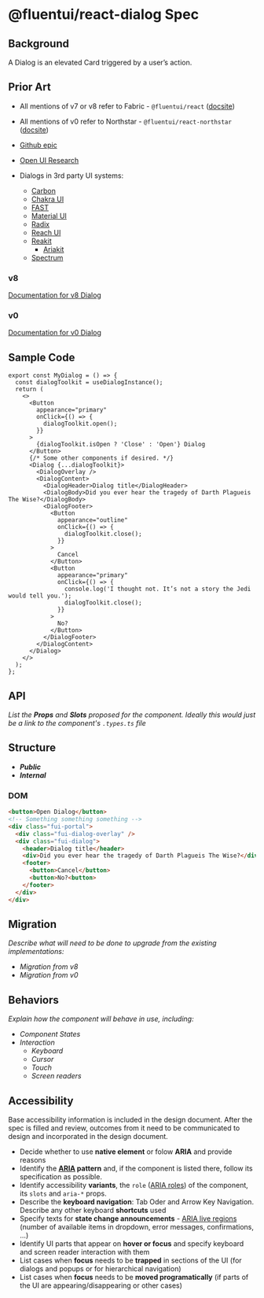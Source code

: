 # @fluentui/react-dialog Spec

## Background

A Dialog is an elevated Card triggered by a user’s action.

## Prior Art

- All mentions of v7 or v8 refer to Fabric - `@fluentui/react` ([docsite](https://developer.microsoft.com/en-us/fluentui#/))
- All mentions of v0 refer to Northstar - `@fluentui/react-northstar` ([docsite](https://fluentsite.z22.web.core.windows.net/))

- [Github epic](https://github.com/microsoft/fluentui/issues/20953)
- [Open UI Research](https://open-ui.org/components/dialog.research)
- Dialogs in 3rd party UI systems:
  - [Carbon](https://react.carbondesignsystem.com/?path=/docs/components-modal--default)
  - [Chakra UI](https://chakra-ui.com/docs/overlay/modal)
  - [FAST](https://explore.fast.design/components/fast-dialog)
  - [Material UI](https://mui.com/components/dialogs/)
  - [Radix](https://www.radix-ui.com/docs/primitives/components/dialog)
  - [Reach UI](https://reach.tech/dialog/)
  - [Reakit](https://reakit.io/docs/dialog/)
    - [Ariakit](https://github.com/reakit/reakit/tree/v2)
  - [Spectrum](https://react-spectrum.adobe.com/react-spectrum/Dialog.html)

### v8

[Documentation for v8 Dialog](https://developer.microsoft.com/en-us/fluentui#/controls/web/dialog)

### v0

[Documentation for v0 Dialog](https://fluentsite.z22.web.core.windows.net/components/dialog/definition)

## Sample Code

```tsx
export const MyDialog = () => {
  const dialogToolkit = useDialogInstance();
  return (
    <>
      <Button
        appearance="primary"
        onClick={() => {
          dialogToolkit.open();
        }}
      >
        {dialogToolkit.isOpen ? 'Close' : 'Open'} Dialog
      </Button>
      {/* Some other components if desired. */}
      <Dialog {...dialogToolkit}>
        <DialogOverlay />
        <DialogContent>
          <DialogHeader>Dialog title</DialogHeader>
          <DialogBody>Did you ever hear the tragedy of Darth Plagueis The Wise?</DialogBody>
          <DialogFooter>
            <Button
              appearance="outline"
              onClick={() => {
                dialogToolkit.close();
              }}
            >
              Cancel
            </Button>
            <Button
              appearance="primary"
              onClick={() => {
                console.log('I thought not. It’s not a story the Jedi would tell you.');
                dialogToolkit.close();
              }}
            >
              No?
            </Button>
          </DialogFooter>
        </DialogContent>
      </Dialog>
    </>
  );
};
```

## API

_List the **Props** and **Slots** proposed for the component. Ideally this would just be a link to the component's `.types.ts` file_

## Structure

- _**Public**_
- _**Internal**_

### DOM

```html
<button>Open Dialog</button>
<!-- Something something something -->
<div class="fui-portal">
  <div class="fui-dialog-overlay" />
  <div class="fui-dialog">
    <header>Dialog title</header>
    <div>Did you ever hear the tragedy of Darth Plagueis The Wise?</div>
    <footer>
      <button>Cancel</button>
      <button>No?<button>
    </footer>
  </div>
</div>
```

## Migration

_Describe what will need to be done to upgrade from the existing implementations:_

- _Migration from v8_
- _Migration from v0_

## Behaviors

_Explain how the component will behave in use, including:_

- _Component States_
- _Interaction_
  - _Keyboard_
  - _Cursor_
  - _Touch_
  - _Screen readers_

## Accessibility

Base accessibility information is included in the design document. After the spec is filled and review, outcomes from it need to be communicated to design and incorporated in the design document.

- Decide whether to use **native element** or folow **ARIA** and provide reasons
- Identify the **[ARIA](https://www.w3.org/TR/wai-aria-practices-1.2/) pattern** and, if the component is listed there, follow its specification as possible.
- Identify accessibility **variants**, the `role` ([ARIA roles](https://www.w3.org/TR/wai-aria-1.1/#role_definitions)) of the component, its `slots` and `aria-*` props.
- Describe the **keyboard navigation**: Tab Oder and Arrow Key Navigation. Describe any other keyboard **shortcuts** used
- Specify texts for **state change announcements** - [ARIA live regions
  ](https://developer.mozilla.org/en-US/docs/Web/Accessibility/ARIA/ARIA_Live_Regions) (number of available items in dropdown, error messages, confirmations, ...)
- Identify UI parts that appear on **hover or focus** and specify keyboard and screen reader interaction with them
- List cases when **focus** needs to be **trapped** in sections of the UI (for dialogs and popups or for hierarchical navigation)
- List cases when **focus** needs to be **moved programatically** (if parts of the UI are appearing/disappearing or other cases)
